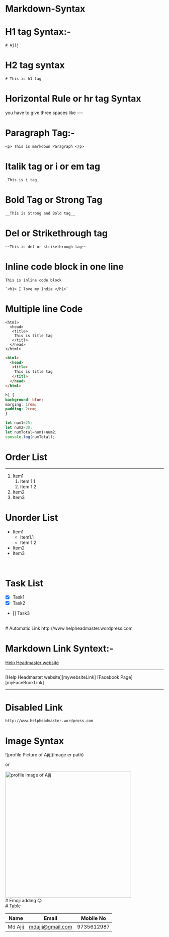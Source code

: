 # Markdown-Syntax

# H1 tag Syntax:-
```
# Ajij
```



# H2 tag syntax

```
# This is h1 tag
```  

# Horizontal Rule or hr tag Syntax  
 you have to give three spaces like ---




# Paragraph Tag:-
```
<p> This is markdown Paragraph </p>
```  

# Italik tag or i or em tag
```
_This is i tag_
```  
# Bold Tag or Strong Tag
```
__This is Strong and Bold tag__
```  

# Del or Strikethrough tag
```
~~This is del or strikethrough tag~~
```  


# Inline code block in one line

`This is inline code block`  

<!--Programing code-->
```  
`<h1> I love my India </h1>`  
```  

<!--inlene code block in multiline-->


<!--html formating-->
# Multiple line Code
```
<html>
  <head> 
   <title>
    This is title tag
   </titl>
  </head>
</html>
```
<!--programming formating-->

```html
<html>
  <head> 
   <title>
    This is title tag
   </titl>
  </head>
</html>
```  

<!--CSS formating-->
```CSS
h1 {
background: blue;
marging: 1rem;
padding: 2rem;
}
```  

<!--javascript formating-->
```javascript
let num1=25;
let num2=30;
let numTotal=num1+num2;
console.log(numTotal);
```  
<!--List-->
# Order List
---
1. Item1
   1. Item 1.1
   2. Item 1.2
2. Item2
3. Item3  


# Unorder List

- Item1
   - Item1.1
   - Item 1.2
- Item2
- Item3

<br/>

# Task List
- [x] Task1
- [x] Task2
- [] Task3
<br/>
# Automatic Link 
http://www.helpheadmaster.wordpress.com

# Markdown Link Syntext:-

[Help Headmaster website](http://www.helpheadmaster.wordpress.com)


<hr/>
[Help Headmastet website][mywebsiteLink]
[Facebook Page][myFaceBookLink]
  

<!--All Links are here-->
[mywebsiteLink]: http://www.helpheadmaster.wordpress.com
[myFaceBookLink]: http://www.facebook.com/mdaziz
<hr/>


# Disabled Link
`http://www.helpheadmaster.wordpress.com`

# Image Syntax
![profile Picture of Ajij](Image er path)

or 

<img src="ajij.jpg" width="400" title = "profile image of Ajij" />  

<br />
# Emoji adding
😊

<br />
# Table  

| Name | Email | Mobile No |
| ----- | ----- | ----- |
| Md Ajij | mdajij@gmail.com | 9735612987 |




